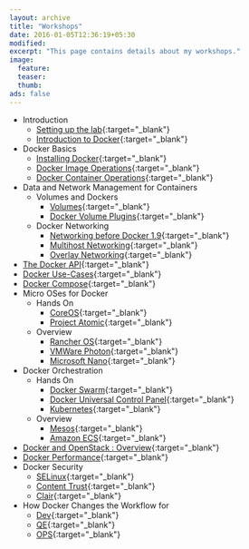 ```yaml
---
layout: archive
title: "Workshops" 
date: 2016-01-05T12:36:19+05:30
modified:
excerpt: "This page contains details about my workshops."
image:
  feature:
  teaser:
  thumb:
ads: false
---
```


* Introduction 
	* [Setting up the lab](/articles/Setup/){:target="_blank"}
	* [Introduction to Docker](/articles/Docker_Introduction/){:target="_blank"}
* Docker Basics
	* [Installing Docker](/articles/Docker_Install_Basic/){:target="_blank"}
	* [Docker Image Operations](/articles/Docker_Images/){:target="_blank"}
	* [Docker Container Operations](/articles/Docker_Containers/){:target="_blank"}
* Data and Network Management for Containers
	* Volumes and Dockers
		* [Volumes](/articles/Volumes/){:target="_blank"}
		* [Docker Volume Plugins](/articles/Volumes_Plugins/){:target="_blank"}
	* Docker Networking
		* [Networking before Docker 1.9](/articles/networking/){:target="_blank"}
		* [Multihost Networking](/articles/libnetwork/){:target="_blank"}
		* [Overlay Networking](/articles/Overlay_Networking/){:target="_blank"}
* [The Docker API](/articles/Docker_API/){:target="_blank"}
* [Docker Use-Cases](/articles/Docker_Use_Cases/){:target="_blank"}
* [Docker Compose](/articles/Docker_Compose/){:target="_blank"}
* Micro OSes for Docker
	* Hands On
		* [CoreOS](/articles/Dockermicro_Handson_CoreOS/){:target="_blank"}
		* [Project Atomic](/articles/Dockermicro_Handson_Project_Atomic/){:target="_blank"}
	* Overview
		* [Rancher OS](/articles/Dockermicro_Overview_RancherOS/){:target="_blank"}
		* [VMWare Photon](/articles/Dockermicro_Overview_VMWare_Photon/){:target="_blank"}
		* [Microsoft Nano](/articles/Dockermicro_Overview_Microsoft_Nano/){:target="_blank"}
* Docker Orchestration
	* Hands On
		* [Docker Swarm](/articles/Docker_Orchestration_Handson_Swarm/){:target="_blank"}
		* [Docker Universal Control Panel](/articles/Docker_Orchestration_Handson_Universal_Control_Panel/){:target="_blank"}
		* [Kubernetes](/articles/Docker_Orchestration_Handson_Kubernetes/){:target="_blank"}
	* Overview
		* [Mesos](/articles/Docker_Orchestration_Ovierview_Mesos/){:target="_blank"}
		* [Amazon ECS](/articles/Docker_Orchestration_Overview_Amazon_ECS/){:target="_blank"}
* [Docker and OpenStack : Overview](/articles/Docker_Openstack/){:target="_blank"}
* [Docker Performance](/articles/Docker_Performance/){:target="_blank"}
* Docker Security
	* [SELinux](/articles/Docker_Security_SELinux/){:target="_blank"}
	* [Content Trust](/articles/Docker_Security_Content_Trust/){:target="_blank"}
	* [Clair](/articles/Docker_Security_Clair/){:target="_blank"}
* How Docker Changes the Workflow for
	* [Dev](/articles/Docker_Workflow_Dev/){:target="_blank"}
	* [QE](/articles/Docker_Workflow_QE/){:target="_blank"}
	* [OPS](/articles/Docker_Workflow_OPS/){:target="_blank"}
